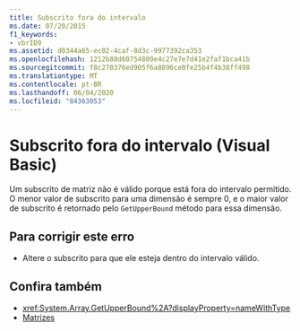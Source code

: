 ```yaml
---
title: Subscrito fora do intervalo
ms.date: 07/20/2015
f1_keywords:
- vbrID9
ms.assetid: d0344a65-ec02-4caf-8d3c-9977392ca353
ms.openlocfilehash: 1212b88d60754809e4c27e7e7d41e2faf1bca41b
ms.sourcegitcommit: f8c270376ed905f6a8896ce0fe25b4f4b38ff498
ms.translationtype: MT
ms.contentlocale: pt-BR
ms.lasthandoff: 06/04/2020
ms.locfileid: "84363053"
---
```

# <a name="subscript-out-of-range-visual-basic"></a>Subscrito fora do intervalo (Visual Basic)
Um subscrito de matriz não é válido porque está fora do intervalo permitido. O menor valor de subscrito para uma dimensão é sempre 0, e o maior valor de subscrito é retornado pelo `GetUpperBound` método para essa dimensão.  
  
## <a name="to-correct-this-error"></a>Para corrigir este erro  
  
- Altere o subscrito para que ele esteja dentro do intervalo válido.  
  
## <a name="see-also"></a>Confira também

- <xref:System.Array.GetUpperBound%2A?displayProperty=nameWithType>
- [Matrizes](../../programming-guide/language-features/arrays/index.md)
